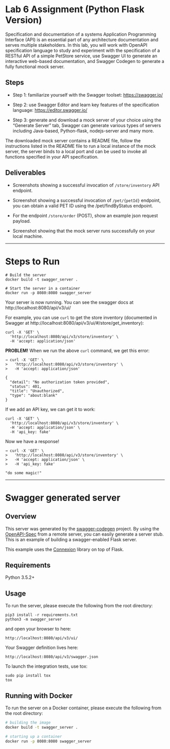 # Lab 6 Assignment (Python Flask Version)
Specification and documentation of a systems Application Programming Interface (API) is an essential part of any architecture documentation and serves multiple stakeholders. In this lab, you will work with OpenAPI specification language to study and experiment with the specification of a RESTful API of a simple PetStore service, use Swagger UI to generate an interactive web-based documentation, and Swagger Codegen to generate a fully functional mock server.

## Steps

  - Step 1: familiarize yourself with the Swagger toolset: https://swagger.io/

  - Step 2: use Swagger Editor and learn key features of the specification language: https://editor.swagger.io/

  - Step 3: generate and download a mock server of your choice using the “Generate Server” tab, Swagger can generate various types of servers including Java-based, Python-flask, nodejs-server and many more.

The downloaded mock server contains a README file, follow the instructions listed in the README file to run a local instance of the mock server, the server binds to a local port and can be used to invoke all functions specified in your API specification.

## Deliverables

  - Screenshots showing a successful invocation of `/store/inventory` API endpoint.

  - Screenshot showing a successful invocation of `/pet/{petId}` endpoint, you can obtain a valid PET ID using the /pet/findByStatus endpoint.

  - For the endpoint `/store/order` (POST), show an example json request payload.

  - Screenshot showing that the mock server runs successfully on your local machine.

---
# Steps to Run

```shell
# Build the server
docker build -t swagger_server .

# Start the server in a container
docker run -p 8080:8080 swagger_server
```

Your server is now running. You can see the swagger docs at http://localhost:8080/api/v3/ui/

For example, you can use `curl` to get the store inventory (documented in Swagger at http://localhost:8080/api/v3/ui/#/store/get_inventory):

```shell
curl -X 'GET' \
  'http://localhost:8080/api/v3/store/inventory' \
  -H 'accept: application/json'
```

**PROBLEM!**
When we run the above `curl` command, we get this error:

```shell
→ curl -X 'GET' \
>   'http://localhost:8080/api/v3/store/inventory' \
>   -H 'accept: application/json'

{
  "detail": "No authorization token provided",
  "status": 401,
  "title": "Unauthorized",
  "type": "about:blank"
}
```

If we add an API key, we can get it to work:

```shell
curl -X 'GET' \
  'http://localhost:8080/api/v3/store/inventory' \
  -H 'accept: application/json' \
  -H 'api_key: fake'
```

Now we have a response!

```shell
→ curl -X 'GET' \
>   'http://localhost:8080/api/v3/store/inventory' \
>   -H 'accept: application/json' \
>   -H 'api_key: fake'

"do some magic!"
```

---
# Swagger generated server

## Overview
This server was generated by the [swagger-codegen](https://github.com/swagger-api/swagger-codegen) project. By using the
[OpenAPI-Spec](https://github.com/swagger-api/swagger-core/wiki) from a remote server, you can easily generate a server stub.  This
is an example of building a swagger-enabled Flask server.

This example uses the [Connexion](https://github.com/zalando/connexion) library on top of Flask.

## Requirements
Python 3.5.2+

## Usage
To run the server, please execute the following from the root directory:

```
pip3 install -r requirements.txt
python3 -m swagger_server
```

and open your browser to here:

```
http://localhost:8080/api/v3/ui/
```

Your Swagger definition lives here:

```
http://localhost:8080/api/v3/swagger.json
```

To launch the integration tests, use tox:
```
sudo pip install tox
tox
```

## Running with Docker

To run the server on a Docker container, please execute the following from the root directory:

```bash
# building the image
docker build -t swagger_server .

# starting up a container
docker run -p 8080:8080 swagger_server
```